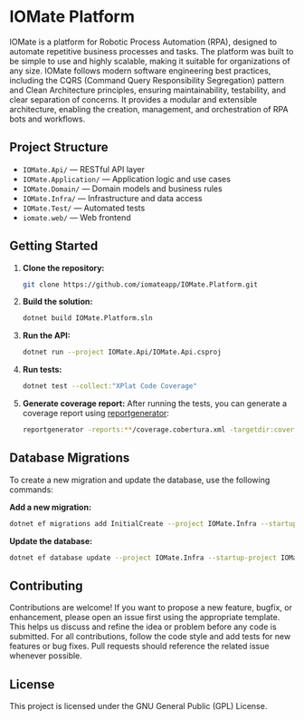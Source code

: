 # IOMate Platform

IOMate is a platform for Robotic Process Automation (RPA), designed to automate repetitive business processes and tasks. The platform was built to be simple to use and highly scalable, making it suitable for organizations of any size. IOMate follows modern software engineering best practices, including the CQRS (Command Query Responsibility Segregation) pattern and Clean Architecture principles, ensuring maintainability, testability, and clear separation of concerns. It provides a modular and extensible architecture, enabling the creation, management, and orchestration of RPA bots and workflows.

## Project Structure
- `IOMate.Api/` — RESTful API layer
- `IOMate.Application/` — Application logic and use cases
- `IOMate.Domain/` — Domain models and business rules
- `IOMate.Infra/` — Infrastructure and data access
- `IOMate.Test/` — Automated tests
- `iomate.web/` — Web frontend

## Getting Started
1. **Clone the repository:**
   ```sh
   git clone https://github.com/iomateapp/IOMate.Platform.git
   ```
2. **Build the solution:**
   ```sh
   dotnet build IOMate.Platform.sln
   ```
3. **Run the API:**
   ```sh
   dotnet run --project IOMate.Api/IOMate.Api.csproj
   ```

4. **Run tests:**
   ```sh
   dotnet test --collect:"XPlat Code Coverage"
   ```

5. **Generate coverage report:**
   After running the tests, you can generate a coverage report using [reportgenerator](https://github.com/danielpalme/ReportGenerator):
   ```sh
   reportgenerator -reports:**/coverage.cobertura.xml -targetdir:coveragereport -filefilters:"-**/ServiceExtensions.cs;-**/Program.cs"
   ```

## Database Migrations

To create a new migration and update the database, use the following commands:

**Add a new migration:**
```sh
dotnet ef migrations add InitialCreate --project IOMate.Infra --startup-project IOMate.Api
```

**Update the database:**
```sh
dotnet ef database update --project IOMate.Infra --startup-project IOMate.Api
```

## Contributing
Contributions are welcome! If you want to propose a new feature, bugfix, or enhancement, please open an issue first using the appropriate template. This helps us discuss and refine the idea or problem before any code is submitted. For all contributions, follow the code style and add tests for new features or bug fixes. Pull requests should reference the related issue whenever possible.

## License
This project is licensed under the GNU General Public (GPL) License.
